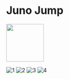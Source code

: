 # Juno Jump 

<a href="https://play.google.com/store/apps/details?id=com.MichaelRoudnitski.Slider&hl=en"><img height="100px" src="https://www.androidpolice.com/wp-content/uploads/2017/05/nexus2cee_ic_launcher_play_store_new-1.png"></a>


![1](https://i.gyazo.com/2988792954bb1533a6d15a26e3ce98d2.png)
![2](https://i.gyazo.com/04adae429e50e3fbd7f43ab7f6794cbc.png)
![3](https://i.gyazo.com/a02eddf1900a0a5c4eca12d3d8854e25.png)
![4](https://i.gyazo.com/f7c5a9fbf01fd9e0f5b29f0488cbc36c.png)
